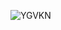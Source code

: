 ![YGVKN](https://media1.giphy.com/media/C7RCCFdaixA3u/giphy.gif?cid=790b76112b46383d2a5ae8dd32e5f1379b3d47baa5dec704&rid=giphy.gif&ct=g)
